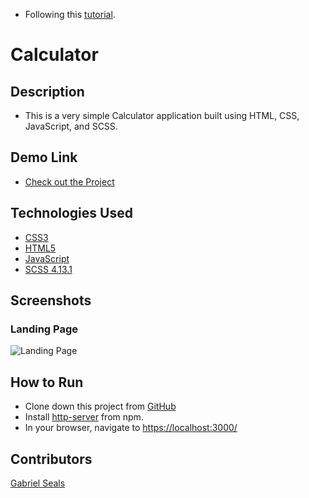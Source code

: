 * Following this [tutorial](https://youtu.be/iu-j_T3ki24).

# Calculator

## Description

* This is a very simple Calculator application built using HTML, CSS, JavaScript, and SCSS.

## Demo Link

* [Check out the Project](https://calculator-4a3d3.firebaseapp.com)

## Technologies Used

* [CSS3](https://www.w3.org/Style/CSS/Overview.en.html)
* [HTML5](https://html.spec.whatwg.org/multipage/)
* [JavaScript](https://www.javascript.com/)
* [SCSS 4.13.1](https://sass-lang.com/)

## Screenshots

### Landing Page
![Landing Page]()

## How to Run

* Clone down this project from [GitHub](https://github.com/gseals/Day2Calculator)
* Install [http-server](https://www.npmjs.com/package/http-server) from npm.
* In your browser, navigate to [https://localhost:3000/](https://localhost:3000/)

## Contributors

[Gabriel Seals](https://github.com/gseals)